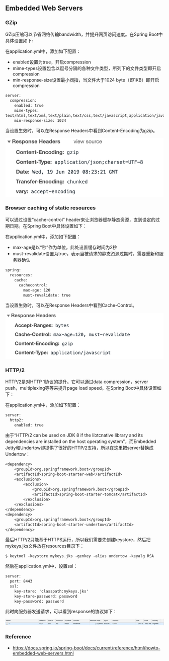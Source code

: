 ## Embedded Web Servers

### GZip

GZip压缩可以节省网络传输bandwidth，并提升网页访问速度。在Spring Boot中具体设置如下:

在application.yml中，添加如下配置：

* enabled设置为true，开启compression
* mime-types设置包含以逗号分隔的各种文件类型，所列下的文件类型即开启compression
* min-response-size设置最小阀指，当文件大于1024 byte（即1KB）即开启compression

```
server:
  compression:
    enabled: true
    mime-types: text/html,text/xml,text/plain,text/css,text/javascript,application/javascript,application/json
    min-response-size: 1024
```

当设置生效时，可以在Response Headers中看到Content-Encoding为gzip。

![gzip](./pix/gzip.png)

### Browser caching of static resources

可以通过设置“cache-control” header来让浏览器缓存静态资源，直到设定的过期日期。在Spring Boot中具体设置如下：

在application.yml中，添加如下配置：

* max-age是以“秒”作为单位，此处设置缓存时间为2秒
* must-revalidate设置为true，表示当被请求的静态资源过期时，需要重新和服务器确认

```
spring:
  resources:
    cache:
      cachecontrol:
        max-age: 120
        must-revalidate: true
```

当设置生效时，可以在Response Headers中看到Cache-Control。

![cache](./pix/cache.png)

### HTTP/2

HTTP/2是对HTTP 1协议的提升。它可以通过data compression，server push，multiplexing等等来提升page load speed。在Spring Boot中具体设置如下：

在application.yml中，添加如下配置：

```
server:
  http2:
    enabled: true
```

由于“HTTP/2 can be used on JDK 8 if the libtcnative library and its dependencies are installed on the host operating system”，而Embedded Jetty和Undertow却提供了很好的HTTP/2支持，所以在这里把server替换成Undertow：

```
<dependency>
    <groupId>org.springframework.boot</groupId>
    <artifactId>spring-boot-starter-web</artifactId>
    <exclusions>
        <exclusion>
            <groupId>org.springframework.boot</groupId>
            <artifactId>spring-boot-starter-tomcat</artifactId>
        </exclusion>
    </exclusions>
</dependency>
<dependency>
    <groupId>org.springframework.boot</groupId>
    <artifactId>spring-boot-starter-undertow</artifactId>
</dependency>
```

最后HTTP/2只能基于HTTPS运行，所以我们需要先创建keystore，然后把mykeys.jks文件放在resources目录下：

```
$ keytool -keystore mykeys.jks -genkey -alias undertow -keyalg RSA
```

然后在application.yml中，设置ssl：

```
server:
  port: 8443
  ssl:
    key-store: 'classpath:mykeys.jks'
    key-store-password: password
    key-password: password
```

此时向服务器发送请求，可以看到response的协议如下：

![http2](./pix/http2.png)

### Reference

* https://docs.spring.io/spring-boot/docs/current/reference/html/howto-embedded-web-servers.html